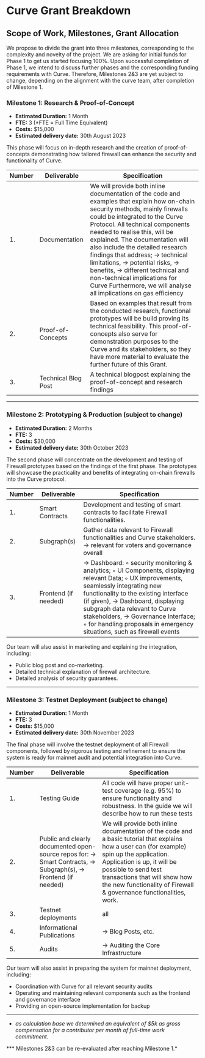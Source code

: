 # Curve Grant Breakdown

## **Scope of Work, Milestones, Grant Allocation**

We propose to divide the grant into three milestones, corresponding to the complexity and novelty of the project. We are asking for initial funds for Phase 1 to get us started focusing 100%. Upon successful completion of Phase 1, we intend to discuss further phases and the corresponding funding requirements with Curve. Therefore, Milestones 2&3 are yet subject to change, depending on the alignment with the curve team, after completion of Milestone 1.

### **Milestone 1: Research & Proof-of-Concept**

- **Estimated Duration:** 1 Month
- **FTE:** 3 (*FTE = Full Time Equivalent)
- **Costs:** $15,000
- **Estimated delivery date:** 30th August 2023

This phase will focus on in-depth research and the creation of proof-of-concepts demonstrating how tailored firewall can enhance the security and functionality of Curve.

| Number | Deliverable | Specification |
| --- | --- | --- |
| 1. | Documentation | We will provide both inline documentation of the code and examples that explain how on-chain security methods, mainly firewalls could be integrated to the Curve Protocol. All technical components needed to realise this, will be explained. The documentation will also include the detailed research findings that address; → technical limitations, → potential risks, → benefits, → different technical and non-technical implications for Curve Furthermore, we will analyse all implications on gas efficiency  |
| 2. | Proof-of-Concepts | Based on examples that result from the conducted research, functional prototypes will be build proving its technical feasibility. This proof-of-concepts also serve for demonstration purposes to the Curve and its stakeholders, so they have more material to evaluate the further future of this Grant. |
| 3. | Technical Blog Post | A technical blogpost explaining the proof-of-concept and research findings |

---

### Milestone 2: Prototyping & Production (subject to change)

- **Estimated Duration:** 2 Months
- **FTE:** 3
- **Costs:** $30,000
- **Estimated delivery date:** 30th October 2023

The second phase will concentrate on the development and testing of Firewall prototypes based on the findings of the first phase. The prototypes will showcase the practicality and benefits of integrating on-chain firewalls into the Curve protocol.

| Number | Deliverable | Specification |
| --- | --- | --- |
| 1. | Smart Contracts | Development and testing of smart contracts to facilitate Firewall functionalities. |
| 2. | Subgraph(s) | Gather data relevant to Firewall functionalities and Curve stakeholders. → relevant for voters and governance overall |
| 3. | Frontend (if needed) | → Dashboard: ◦ security monitoring & analytics; ◦ UI Components, displaying relevant Data; ◦ UX improvements, seamlessly integrating new functionality to the existing interface (if given), → Dashboard, displaying subgraph data relevant to Curve stakeholders, → Governance Interface; ◦ for handling proposals in emergency situations, such as firewall events |

Our team will also assist in marketing and explaining the integration, including:

- Public blog post and co-marketing.
- Detailed technical explanation of firewall architecture.
- Detailed analysis of security guarantees.

---

### Milestone 3: Testnet Deployment (subject to change)

- **Estimated Duration:** 1 Month
- **FTE:** 3
- **Costs:** $15,000
- **Estimated delivery date:** 30th November 2023

The final phase will involve the testnet deployment of all Firewall components, followed by rigorous testing and refinement to ensure the system is ready for mainnet audit and potential integration into Curve.

| Number | Deliverable | Specification |
| --- | --- | --- |
| 1. | Testing Guide | All code will have proper unit-test coverage (e.g. 95%) to ensure functionality and robustness. In the guide we will describe how to run these tests |
| 2. | Public and clearly documented open-source repos for: → Smart Contracts, → Subgraph(s), → Frontend (if needed) | We will provide both inline documentation of the code and a basic tutorial that explains how a user can (for example) spin up the application. Application is up, it will be possible to send test transactions that will show how the new functionality of Firewall & governance functionalities, work. |
| 3. | Testnet deployments | all |
| 4. | Informational Publications | → Blog Posts, etc. |
| 5. | Audits | → Auditing the Core Infrastructure |

Our team will also assist in preparing the system for mainnet deployment, including:

- Coordination with Curve for all relevant security audits
- Operating and maintaining relevant components such as the frontend and governance interface
- Providing an open-source implementation for backup

---

* *as calculation base we determined an equivalent of $5k as gross compensation for a contributor per month of full-time work commitment.*

*** Milestones 2&3 can be re-evaluated after reaching Milestone 1.*
